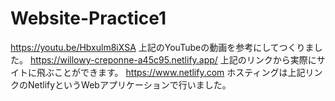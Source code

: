 # Website-Practice1
https://youtu.be/Hbxulm8iXSA
上記のYouTubeの動画を参考にしてつくりました。
https://willowy-creponne-a45c95.netlify.app/
上記のリンクから実際にサイトに飛ぶことができます。
https://www.netlify.com
ホスティングは上記リンクのNetlifyというWebアプリケーションで行いました。
